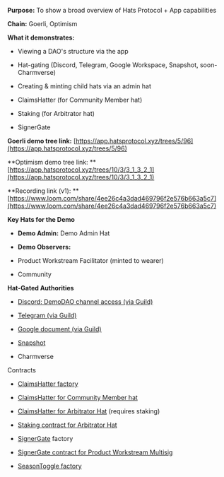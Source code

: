 **Purpose:** To show a broad overview of Hats Protocol + App capabilities

**Chain:** Goerli, Optimism

**What it demonstrates:**

- Viewing a DAO's structure via the app

- Hat-gating (Discord, Telegram, Google Workspace, Snapshot, soon-Charmverse)

- Creating & minting child hats via an admin hat

- ClaimsHatter (for Community Member hat)

- Staking (for Arbitrator hat)

- SignerGate

**Goerli demo tree link:** [https://app.hatsprotocol.xyz/trees/5/96](https://app.hatsprotocol.xyz/trees/5/96)

**Optimism demo tree link: **[https://app.hatsprotocol.xyz/trees/10/3/3_1_3_2_1](https://app.hatsprotocol.xyz/trees/10/3/3_1_3_2_1)

**Recording link (v1): **[https://www.loom.com/share/4ee26c4a3dad469796f2e576b663a5c7](https://www.loom.com/share/4ee26c4a3dad469796f2e576b663a5c7)

**Key Hats for the Demo**

- **Demo Admin:** Demo Admin Hat

-  **Demo Observers:**

  - Product Workstream Facilitator (minted to wearer)

  - Community 

**Hat-Gated Authorities**

- [Discord: DemoDAO channel access (via Guild)](https://guild.xyz/hats-protocol)

- [Telegram (via Guild)](https://guild.xyz/hatsdemodao)

- [Google document (via Guild)](https://guild.xyz/hats-protocol)

- [Snapshot ](https://snapshot.org/#/demo.hatsprotocol.eth/proposal/0x00b7be084a514c71e94ecb1cc3ab89627153d089be7f0d52f93eeee5396805e0)

- Charmverse

Contracts

- [ClaimsHatter factory](https://goerli.etherscan.io/address/0x257fC78FC90Fe1BbA6C0e5ee191407083Ce98b0A#writeContract)

- [ClaimsHatter for Community Member hat](https://goerli.etherscan.io/address/0x0A0e33e2FFAfa8290034aBA15603745f90046a92#writeProxyContracthttps://goerli.etherscan.io/address/0x0A0e33e2FFAfa8290034aBA15603745f90046a92#writeProxyContract)

- [ClaimsHatter for Arbitrator Hat](https://goerli.etherscan.io/address/0x529c13acc9af4c0968df216f7d82e8a0df005932#writeProxyContract) (requires staking)

- [Staking contract for Arbitrator Hat](https://goerli.etherscan.io/address/0xd51C263eAEf257b5FF0A3e4574F8d92c4EeFDe61#writeProxyContracthttps://goerli.etherscan.io/address/0xd51C263eAEf257b5FF0A3e4574F8d92c4EeFDe61#writeProxyContract)

- [SignerGate](https://github.com/Hats-Protocol/hats-zodiac) factory

- [SignerGate contract for Product Workstream Multisig](https://goerli.etherscan.io/address/0x14d0745e3ec68f5D31d6daa40c78D1158D10f51f#writeContract)

- [SeasonToggle factory](https://goerli.etherscan.io/address/0x47f3fde3b37a50230027c21905ee1a02fddfe113)